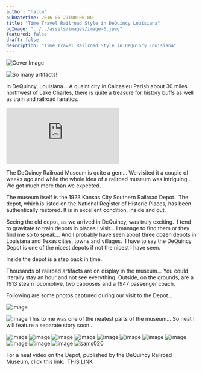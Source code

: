 ```yaml
---
author: "hallm"
pubDatetime: 2016-06-27T00:00:00
title: "Time Travel Railroad Style in DeQuincy Louisiana"
ogImage: "../../assets/images/image-6.jpeg"
featured: false
draft: false
description: "Time Travel Railroad Style in DeQuincy Louisiana"
---
```


![Cover Image](@assets/images/image-6.jpeg)

![So many artifacts!](@assets/images//image-9-1024x684.jpeg)

In DeQuincy, Louisiana... A quaint city in Calcasieu Parish about 30 miles northwest of Lake Charles, there is quite a treasure for history buffs as well as train and railroad fanatics.


<iframe class="w-full aspect-video" src="https://www.youtube.com/embed/kUUJKsz7Dzo" title="YouTube video player" frameborder="0" allow="accelerometer; autoplay; clipboard-write; encrypted-media; gyroscope; picture-in-picture; web-share" allowfullscreen></iframe>

The DeQuincy Railroad Museum is quite a gem... We visited it a couple of weeks ago and while the whole idea of a railroad museum was intriguing... We got much more than we expected.

The museum itself is the 1923 Kansas City Southern Railroad Depot.  The depot, which is listed on the National Register of Historic Places, has been authentically restored.  It is in excellent condition, inside and out.

Seeing the old depot, as we arrived in DeQuincy, was truly exciting.  I tend to gravitate to train depots in places I visit... I manage to find them or they find me so to speak... And I probably have seen about three dozen depots in Louisiana and Texas cities, towns and villages.  I have to say the DeQuincy Depot is one of the nicest depots if not the nicest I have seen.

Inside the depot is a step back in time.

Thousands of railroad artifacts are on display in the museum... You could literally stay an hour and not see everything. Outside, on the grounds, are a 1913 steam locomotive, two cabooses and a 1947 passenger coach.

Following are some photos captured during our visit to the Depot...

![image](@assets/images//image-17-1024x684.jpeg)

![image](@assets/images//image-10-1024x684.jpeg) This to me was one of the neatest parts of the museum... So neat I will feature a separate story soon...

![image](@assets/images//image-16-684x1024.jpeg)
![image](@assets/images//image-15-684x1024.jpeg)
![image](@assets/images//image-14-1024x684.jpeg)
![image](@assets/images//image-13-1024x684.jpeg)
![image](@assets/images//image-12-1024x684.jpeg)
![image](@assets/images//image-8-1024x684.jpeg)
![image](@assets/images//image-7-1024x684.jpeg)
![image](@assets/images//image-3-1024x684.jpeg)
![image](@assets/images//image-2-1024x684.jpeg)
![image](@assets/images//image-1-1024x684.jpeg)
![image](@assets/images//image-1024x684.jpeg)
![sams020](@assets/images//sams020-1024x723.jpg)

For a neat video on the Depot, published by the DeQuincy Railroad Museum, click this link:  [THIS LINK](https://vimeo.com/32264170)